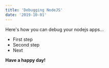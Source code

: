 ```yaml
---
title: 'Debugging NodeJS'
date: '2019-10-01'
---
```


Here's how you can debug your nodejs apps...

- First step
- Second step
- Next

**Have a happy day!**